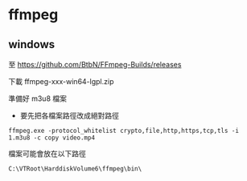# ffmpeg

## windows

至 https://github.com/BtbN/FFmpeg-Builds/releases

下載 ffmpeg-xxx-win64-lgpl.zip

準備好 m3u8 檔案

- 要先把各檔案路徑改成絕對路徑

```
ffmpeg.exe -protocol_whitelist crypto,file,http,https,tcp,tls -i 1.m3u8 -c copy video.mp4
```

檔案可能會放在以下路徑

```
C:\VTRoot\HarddiskVolume6\ffmpeg\bin\
```
